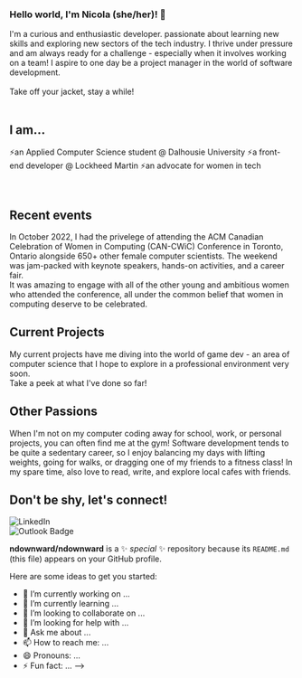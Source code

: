 ### Hello world, I'm Nicola (she/her)! 👋
I'm a curious and enthusiastic developer. passionate about learning new skills and exploring new sectors of the tech industry. I thrive under pressure and am always ready for a challenge - especially when it involves working on a team! I aspire to one day be a project manager in the world of software development.<br>
<br>
Take off your jacket, stay a while!<br>
<br>
## I am...
⚡an Applied Computer Science student @ Dalhousie University</li>
⚡a front-end developer @ Lockheed Martin</li>
⚡an advocate for women in tech</li>

<br>

## Recent events
In October 2022, I had the privelege of attending the ACM Canadian Celebration of Women in Computing (CAN-CWiC) Conference in Toronto, Ontario alongside 650+ other female computer scientists. The weekend was jam-packed with keynote speakers, hands-on activities, and a career fair. <br>
It was amazing to engage with all of the other young and ambitious women who attended the conference, all under the common belief that women in computing deserve to be celebrated. 
<br>

## Current Projects
My current projects have me diving into the world of game dev - an area of computer science that I hope to explore in a professional environment very soon.<br>
Take a peek at what I've done so far!

## Other Passions
When I'm not on my computer coding away for school, work, or personal projects, you can often find me at the gym! Software development tends to be quite a sedentary career, so I enjoy balancing my days with lifting weights, going for walks, or dragging one of my friends to a fitness class! In my spare time, also love to read, write, and explore local cafes with friends.

## Don't be shy, let's connect!
![LinkedIn](https://img.shields.io/badge/@nicoladownward-0072b1?style=for-the-badge&logo=LinkedIn&logoColor=white&link=www.linkedin.com/in/nicola-downward)
<br>
<img src="https://camo.githubusercontent.com/9db4232cd852e1b7ec39a8e4cea75ae36113fd61021562e52afb020a46c28c41/68747470733a2f2f696d672e736869656c64732e696f2f62616467652f2d626f6e6e69652e70656e672d3834443746463f7374796c653d666c6174266c6f676f3d4d6963726f736f66742d4f75746c6f6f6b266c6f676f436f6c6f723d7768697465266c696e6b3d6d61696c746f3a626f6e6e69652e70656e67407577617465726c6f6f2e6361" alt="Outlook Badge" data-canonical-src="https://img.shields.io/badge/-nicoladownward-84D7FF?style=flat&amp;logo=Microsoft-Outlook&amp;logoColor=white&amp;link=mailto:nicoladownward@dal.ca" style="max-width: 100%;">

**ndownward/ndownward** is a ✨ _special_ ✨ repository because its `README.md` (this file) appears on your GitHub profile.

Here are some ideas to get you started:

- 🔭 I’m currently working on ...
- 🌱 I’m currently learning ...
- 👯 I’m looking to collaborate on ...
- 🤔 I’m looking for help with ...
- 💬 Ask me about ...
- 📫 How to reach me: ...
- 😄 Pronouns: ...
- ⚡ Fun fact: ...
-->
